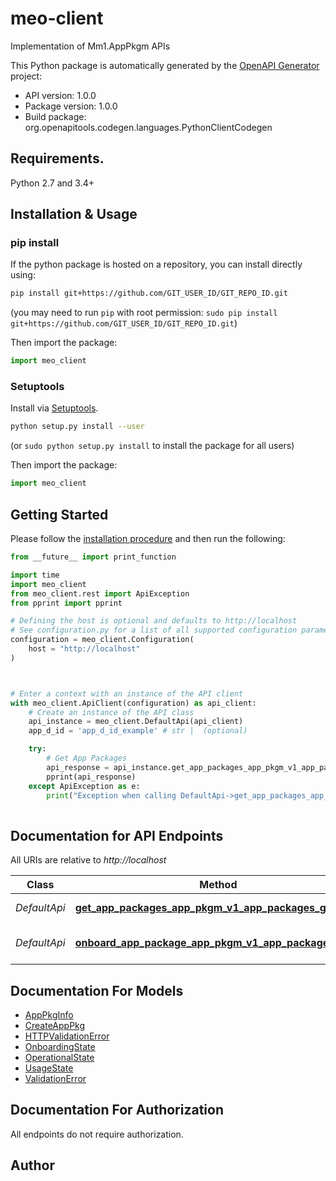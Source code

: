 # meo-client
Implementation of Mm1.AppPkgm APIs

This Python package is automatically generated by the [OpenAPI Generator](https://openapi-generator.tech) project:

- API version: 1.0.0
- Package version: 1.0.0
- Build package: org.openapitools.codegen.languages.PythonClientCodegen

## Requirements.

Python 2.7 and 3.4+

## Installation & Usage
### pip install

If the python package is hosted on a repository, you can install directly using:

```sh
pip install git+https://github.com/GIT_USER_ID/GIT_REPO_ID.git
```
(you may need to run `pip` with root permission: `sudo pip install git+https://github.com/GIT_USER_ID/GIT_REPO_ID.git`)

Then import the package:
```python
import meo_client
```

### Setuptools

Install via [Setuptools](http://pypi.python.org/pypi/setuptools).

```sh
python setup.py install --user
```
(or `sudo python setup.py install` to install the package for all users)

Then import the package:
```python
import meo_client
```

## Getting Started

Please follow the [installation procedure](#installation--usage) and then run the following:

```python
from __future__ import print_function

import time
import meo_client
from meo_client.rest import ApiException
from pprint import pprint

# Defining the host is optional and defaults to http://localhost
# See configuration.py for a list of all supported configuration parameters.
configuration = meo_client.Configuration(
    host = "http://localhost"
)



# Enter a context with an instance of the API client
with meo_client.ApiClient(configuration) as api_client:
    # Create an instance of the API class
    api_instance = meo_client.DefaultApi(api_client)
    app_d_id = 'app_d_id_example' # str |  (optional)

    try:
        # Get App Packages
        api_response = api_instance.get_app_packages_app_pkgm_v1_app_packages_get(app_d_id=app_d_id)
        pprint(api_response)
    except ApiException as e:
        print("Exception when calling DefaultApi->get_app_packages_app_pkgm_v1_app_packages_get: %s\n" % e)
    
```

## Documentation for API Endpoints

All URIs are relative to *http://localhost*

Class | Method | HTTP request | Description
------------ | ------------- | ------------- | -------------
*DefaultApi* | [**get_app_packages_app_pkgm_v1_app_packages_get**](docs/DefaultApi.md#get_app_packages_app_pkgm_v1_app_packages_get) | **GET** /app_pkgm/v1/app_packages | Get App Packages
*DefaultApi* | [**onboard_app_package_app_pkgm_v1_app_packages_post**](docs/DefaultApi.md#onboard_app_package_app_pkgm_v1_app_packages_post) | **POST** /app_pkgm/v1/app_packages | Onboard App Package


## Documentation For Models

 - [AppPkgInfo](docs/AppPkgInfo.md)
 - [CreateAppPkg](docs/CreateAppPkg.md)
 - [HTTPValidationError](docs/HTTPValidationError.md)
 - [OnboardingState](docs/OnboardingState.md)
 - [OperationalState](docs/OperationalState.md)
 - [UsageState](docs/UsageState.md)
 - [ValidationError](docs/ValidationError.md)


## Documentation For Authorization

 All endpoints do not require authorization.

## Author




